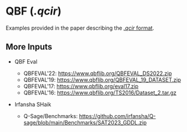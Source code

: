 # QBF (*.qcir*)

Examples provided in the paper describing the
[*.qcir* format](https://www.qbflib.org/qcir.pdf).

## More Inputs

- QBF Eval

  - QBFEVAL'22: https://www.qbflib.org/QBFEVAL_DS2022.zip
  - QBFEVAL'19: https://www.qbflib.org/QBFEVAL_19_DATASET.zip
  - QBFEVAL'17: https://www.qbflib.org/eval17.zip
  - QBFEVAL'16: https://www.qbflib.org/TS2016/Dataset_2.tar.gz

- Irfansha SHaik

  - Q-Sage/Benchmarks: https://github.com/irfansha/Q-sage/blob/main/Benchmarks/SAT2023_GDDL.zip
